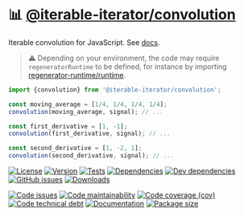 :bar_chart: [@iterable-iterator/convolution](https://iterable-iterator.github.io/convolution)
==

Iterable convolution for JavaScript.
See [docs](https://iterable-iterator.github.io/convolution/index.html).

> :warning: Depending on your environment, the code may require
> `regeneratorRuntime` to be defined, for instance by importing
> [regenerator-runtime/runtime](https://www.npmjs.com/package/regenerator-runtime).

```js
import {convolution} from '@iterable-iterator/convolution';

const moving_average = [1/4, 1/4, 1/4, 1/4];
convolution(moving_average, signal); // ...

const first_derivative = [1, -1];
convolution(first_derivative, signal); // ...

const second_derivative = [1, -2, 1];
convolution(second_derivative, signal); // ...
```

[![License](https://img.shields.io/github/license/iterable-iterator/convolution.svg)](https://raw.githubusercontent.com/iterable-iterator/convolution/main/LICENSE)
[![Version](https://img.shields.io/npm/v/@iterable-iterator/convolution.svg)](https://www.npmjs.org/package/@iterable-iterator/convolution)
[![Tests](https://img.shields.io/github/workflow/status/iterable-iterator/convolution/ci:test?event=push&label=tests)](https://github.com/iterable-iterator/convolution/actions/workflows/ci:test.yml?query=branch:main)
[![Dependencies](https://img.shields.io/david/iterable-iterator/convolution.svg)](https://david-dm.org/iterable-iterator/convolution)
[![Dev dependencies](https://img.shields.io/david/dev/iterable-iterator/convolution.svg)](https://david-dm.org/iterable-iterator/convolution?type=dev)
[![GitHub issues](https://img.shields.io/github/issues/iterable-iterator/convolution.svg)](https://github.com/iterable-iterator/convolution/issues)
[![Downloads](https://img.shields.io/npm/dm/@iterable-iterator/convolution.svg)](https://www.npmjs.org/package/@iterable-iterator/convolution)

[![Code issues](https://img.shields.io/codeclimate/issues/iterable-iterator/convolution.svg)](https://codeclimate.com/github/iterable-iterator/convolution/issues)
[![Code maintainability](https://img.shields.io/codeclimate/maintainability/iterable-iterator/convolution.svg)](https://codeclimate.com/github/iterable-iterator/convolution/trends/churn)
[![Code coverage (cov)](https://img.shields.io/codecov/c/gh/iterable-iterator/convolution/main.svg)](https://codecov.io/gh/iterable-iterator/convolution)
[![Code technical debt](https://img.shields.io/codeclimate/tech-debt/iterable-iterator/convolution.svg)](https://codeclimate.com/github/iterable-iterator/convolution/trends/technical_debt)
[![Documentation](https://iterable-iterator.github.io/convolution/badge.svg)](https://iterable-iterator.github.io/convolution/source.html)
[![Package size](https://img.shields.io/bundlephobia/minzip/@iterable-iterator/convolution)](https://bundlephobia.com/result?p=@iterable-iterator/convolution)
